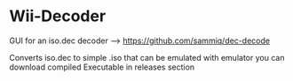 # Wii-Decoder
GUI for an iso.dec decoder --> https://github.com/sammiq/dec-decode

Converts iso.dec to simple .iso that can be emulated with emulator
you can download compiled Executable in releases section
